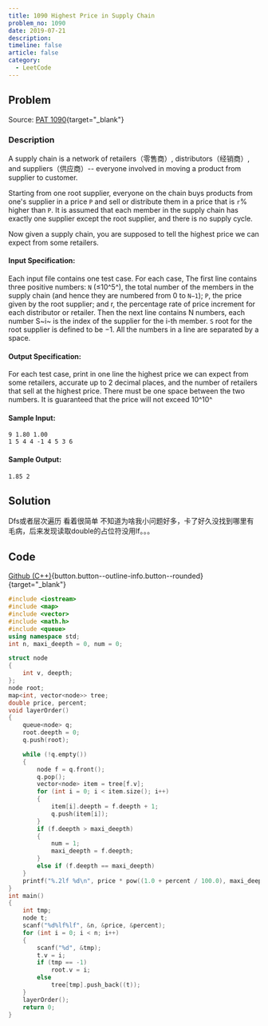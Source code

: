 ```yaml
---
title: 1090 Highest Price in Supply Chain
problem_no: 1090
date: 2019-07-21
description: 
timeline: false
article: false
category:
  - LeetCode
---
```


<!--more-->

## Problem

Source: [PAT 1090](){target="_blank"}

### Description

A supply chain is a network of retailers（零售商）, distributors（经销商）, and suppliers（供应商）-- everyone involved in moving a
product from supplier to customer.

Starting from one root supplier, everyone on the chain buys products from one's supplier in a price `P` and sell or
distribute them in a price that is `r`% higher than `P`. It is assumed that each member in the supply chain has exactly
one supplier except the root supplier, and there is no supply cycle.

Now given a supply chain, you are supposed to tell the highest price we can expect from some retailers.

#### Input Specification:

Each input file contains one test case. For each case, The first line contains three positive numbers: `N` (≤10^5^), the
total number of the members in the supply chain (and hence they are numbered from 0 to `N−1`); `P`, the price given by
the root supplier; and r, the percentage rate of price increment for each distributor or retailer. Then the next line
contains N numbers, each number S~i~ is the index of the supplier for the i-th member. `S` root for the root supplier is
defined to be −1. All the numbers in a line are separated by a space.

#### Output Specification:

For each test case, print in one line the highest price we can expect from some retailers, accurate up to 2 decimal
places, and the number of retailers that sell at the highest price. There must be one space between the two numbers. It
is guaranteed that the price will not exceed 10^10^

#### Sample Input:

```
9 1.80 1.00
1 5 4 4 -1 4 5 3 6
```

#### Sample Output:

```
1.85 2
```

## Solution

Dfs或者层次遍历 看着很简单 不知道为啥我小问题好多，卡了好久没找到哪里有毛病，后来发现读取double的占位符没用lf。。。

## Code

[Github (C++)](https://github.com/Alomerry/algorithm/blob/master/pat/a/){button.button--outline-info.button--rounded}{target="_blank"}


```cpp
#include <iostream>
#include <map>
#include <vector>
#include <math.h>
#include <queue>
using namespace std;
int n, maxi_deepth = 0, num = 0;

struct node
{
    int v, deepth;
};
node root;
map<int, vector<node>> tree;
double price, percent;
void layerOrder()
{
    queue<node> q;
    root.deepth = 0;
    q.push(root);

    while (!q.empty())
    {
        node f = q.front();
        q.pop();
        vector<node> item = tree[f.v];
        for (int i = 0; i < item.size(); i++)
        {
            item[i].deepth = f.deepth + 1;
            q.push(item[i]);
        }
        if (f.deepth > maxi_deepth)
        {
            num = 1;
            maxi_deepth = f.deepth;
        }
        else if (f.deepth == maxi_deepth)
    }
    printf("%.2lf %d\n", price * pow((1.0 + percent / 100.0), maxi_deepth), num);
}
int main()
{
    int tmp;
    node t;
    scanf("%d%lf%lf", &n, &price, &percent);
    for (int i = 0; i < n; i++)
    {
        scanf("%d", &tmp);
        t.v = i;
        if (tmp == -1)
            root.v = i;
        else
            tree[tmp].push_back((t));
    }
    layerOrder();
    return 0;
}
```
